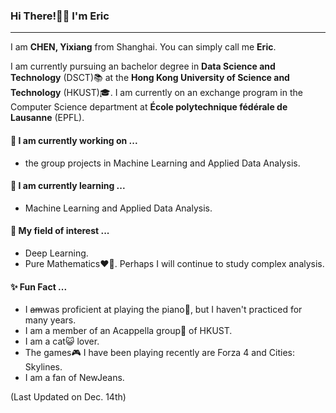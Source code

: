 ### Hi There!👋🏻 I'm Eric

---
I am  **CHEN, Yixiang** from Shanghai. You can simply call me **Eric**.

I am currently pursuing an bachelor degree in **Data Science and Technology** (DSCT)📚 at the **Hong Kong University of Science and Technology** (HKUST)🎓. I am currently on an exchange program in the Computer Science department at **École polytechnique fédérale de Lausanne** (EPFL).

#### 🔬 I am currently working on ...
- the group projects in Machine Learning and Applied Data Analysis.

#### 🌱 I am currently learning ...
- Machine Learning and Applied Data Analysis.

#### 🔎 My field of interest ...
- Deep Learning.
- Pure Mathematics❤️‍🔥. Perhaps I will continue  to study complex analysis.

#### ✨ Fun Fact ...
- I ~~am~~was proficient at playing the piano🎹, but I haven't practiced for many years.
- I am a member of an Acappella group🎤 of HKUST.
- I am a cat😺 lover.
- The games🎮 I have been playing recently are Forza 4 and Cities: Skylines.
- I am a fan of NewJeans.

(Last Updated on Dec. 14th)


